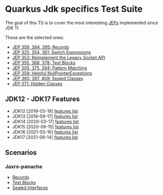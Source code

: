 # Quarkus Jdk specifics Test Suite

The goal of this TS is to cover the most interesting [JEPs](http://openjdk.java.net/jeps/1)  implemented since JDK 11

These are the selected ones:

* [JEP 359, 384, 395: Records](https://openjdk.java.net/jeps/395)
* [JEP 325, 354, 361: Switch Expressions](https://openjdk.java.net/jeps/361)
* [JEP 353: Reimplement the Legacy Socket API](https://openjdk.java.net/jeps/353)
* [JEP 355, 368, 378: Text Blocks](https://openjdk.java.net/jeps/378)
* [JEP 305, 375, 394: Pattern Matching](https://openjdk.java.net/jeps/394)
* [JEP 358: Helpful NullPointerExceptions](https://openjdk.java.net/jeps/358)
* [JEP 360, 397, 409: Sealed Classes](https://openjdk.java.net/jeps/409)
* [JEP 371: Hidden Classes](https://openjdk.java.net/jeps/371)

## JDK12 - JDK17 Features

* JDK12 [2019-03-19] [features list](https://openjdk.java.net/projects/jdk/12/)
* JDK13 [2019-09-17] [features list](https://openjdk.java.net/projects/jdk/13/)
* JDK14 [2020-03-17] [features list](https://openjdk.java.net/projects/jdk/14/)
* JDK15 [2020-09-15] [features list](https://openjdk.java.net/projects/jdk/15/)
* JDK16 [2021-03-16] [features list](https://openjdk.java.net/projects/jdk/16/)
* JDK17 [2021-09-14] [features list](https://openjdk.java.net/projects/jdk/17/)

## Scenarios
### Jaxrs-panache
* [Records](https://openjdk.java.net/jeps/395)
* [Text Blocks](https://openjdk.java.net/jeps/378)
* [Sealed Interfaces](https://openjdk.java.net/jeps/409)